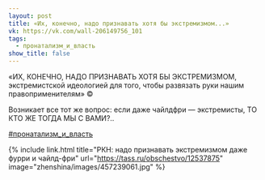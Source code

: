 ```yaml
---
layout: post
title: «Их, конечно, надо признавать хотя бы экстремизмом...»
vk: https://vk.com/wall-206149756_101
tags:
  - пронатализм_и_власть
show_title: false
---
```

«ИХ, КОНЕЧНО, НАДО ПРИЗНАВАТЬ ХОТЯ БЫ ЭКСТРЕМИЗМОМ, экстремистской идеологией для того, чтобы развязать руки нашим правоприменителям» ©

Возникает все тот же вопрос: если даже чайлдфри — экстремисты, ТО КТО ЖЕ ТОГДА МЫ С ВАМИ?..

[#пронатализм_и_власть](poisk.html#пронатализм_и_власть)

{% include link.html title="РКН: надо признавать экстремизмом даже фурри и чайлд-фри" url="https://tass.ru/obschestvo/12537875" image="zhenshina/images/457239061.jpg" %}
